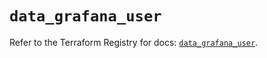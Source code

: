 # `data_grafana_user`

Refer to the Terraform Registry for docs: [`data_grafana_user`](https://registry.terraform.io/providers/grafana/grafana/3.15.3/docs/data-sources/user).
